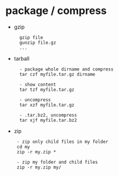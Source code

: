 # package / compress

- gzip

        gzip file
        gunzip file.gz
        ...

- tarball

        - package whole dirname and compress
        tar czf myfile.tar.gz dirname

        - show content
        tar tzf myfile.tar.gz

        - uncompress
        tar xzf myfile.tar.gz

        - .tar.bz2, uncompress
        tar xjf myfile.tar.bz2
        
 - zip
 
        - zip only child files in my folder
        cd my
        zip -r my.zip *
        
        - zip my folder and child files
        zip -r my.zip my/
        
        
